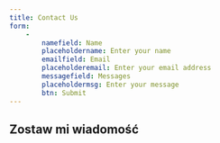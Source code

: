 ```yaml
---
title: Contact Us
form:
    -
        namefield: Name
        placeholdername: Enter your name
        emailfield: Email
        placeholderemail: Enter your email address
        messagefield: Messages
        placeholdermsg: Enter your message
        btn: Submit
---
```


## Zostaw mi wiadomość

